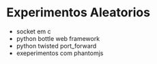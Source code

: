 Experimentos Aleatorios
=======================

* socket em c
* python bottle web framework
* python twisted port_forward
* exeperimentos com phantomjs
